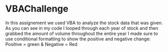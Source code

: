 # VBAChallenge

In this assignement we used VBA to analyze the stock data that was given. 
As you can see in my code I looped through each year of stock and then grabbed the amount of volume throughout the entire year 
I made sure to use conditional formatting to show the positive and negative change: 
  Positive = green & Negative = Red 
